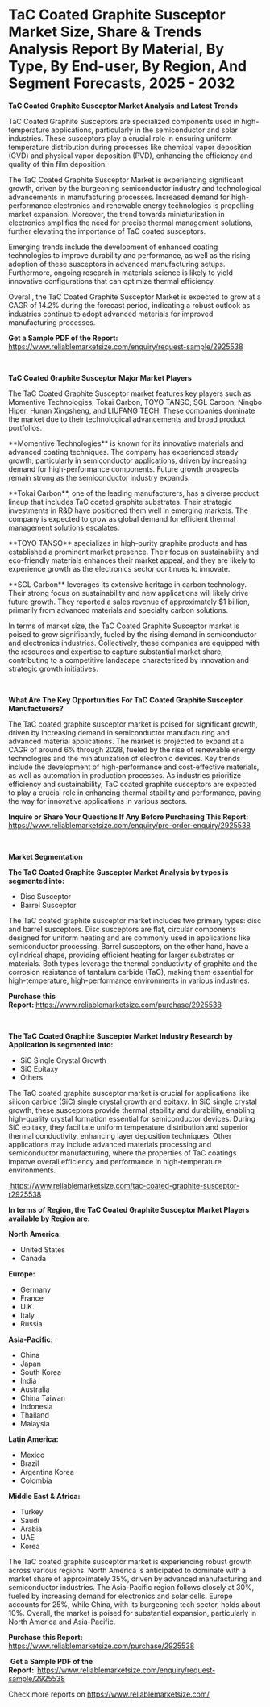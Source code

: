 <p><h1>TaC Coated Graphite Susceptor Market Size, Share & Trends Analysis Report By Material, By Type, By End-user, By Region, And Segment Forecasts, 2025 - 2032</h1></p><p><strong>TaC Coated Graphite Susceptor Market Analysis and Latest Trends</strong></p>
<p><p>TaC Coated Graphite Susceptors are specialized components used in high-temperature applications, particularly in the semiconductor and solar industries. These susceptors play a crucial role in ensuring uniform temperature distribution during processes like chemical vapor deposition (CVD) and physical vapor deposition (PVD), enhancing the efficiency and quality of thin film deposition.</p><p>The TaC Coated Graphite Susceptor Market is experiencing significant growth, driven by the burgeoning semiconductor industry and technological advancements in manufacturing processes. Increased demand for high-performance electronics and renewable energy technologies is propelling market expansion. Moreover, the trend towards miniaturization in electronics amplifies the need for precise thermal management solutions, further elevating the importance of TaC coated susceptors.</p><p>Emerging trends include the development of enhanced coating technologies to improve durability and performance, as well as the rising adoption of these susceptors in advanced manufacturing setups. Furthermore, ongoing research in materials science is likely to yield innovative configurations that can optimize thermal efficiency.</p><p>Overall, the TaC Coated Graphite Susceptor Market is expected to grow at a CAGR of 14.2% during the forecast period, indicating a robust outlook as industries continue to adopt advanced materials for improved manufacturing processes.</p></p>
<p><strong>Get a Sample PDF of the Report:&nbsp;</strong> <a href="https://www.reliablemarketsize.com/enquiry/request-sample/2925538?utm_campaign=3072&utm_medium=2&utm_source=Github&utm_content=ia&utm_term=12032025&utm_id=tac-coated-graphite-susceptor">https://www.reliablemarketsize.com/enquiry/request-sample/2925538</a></p>
<p>&nbsp;</p>
<p><strong>TaC Coated Graphite Susceptor Major Market Players</strong></p>
<p><p>The TaC Coated Graphite Susceptor market features key players such as Momentive Technologies, Tokai Carbon, TOYO TANSO, SGL Carbon, Ningbo Hiper, Hunan Xingsheng, and LIUFANG TECH. These companies dominate the market due to their technological advancements and broad product portfolios.</p><p>**Momentive Technologies** is known for its innovative materials and advanced coating techniques. The company has experienced steady growth, particularly in semiconductor applications, driven by increasing demand for high-performance components. Future growth prospects remain strong as the semiconductor industry expands.</p><p>**Tokai Carbon**, one of the leading manufacturers, has a diverse product lineup that includes TaC coated graphite substrates. Their strategic investments in R&D have positioned them well in emerging markets. The company is expected to grow as global demand for efficient thermal management solutions escalates.</p><p>**TOYO TANSO** specializes in high-purity graphite products and has established a prominent market presence. Their focus on sustainability and eco-friendly materials enhances their market appeal, and they are likely to experience growth as the electronics sector continues to innovate.</p><p>**SGL Carbon** leverages its extensive heritage in carbon technology. Their strong focus on sustainability and new applications will likely drive future growth. They reported a sales revenue of approximately $1 billion, primarily from advanced materials and specialty carbon solutions.</p><p>In terms of market size, the TaC Coated Graphite Susceptor market is poised to grow significantly, fueled by the rising demand in semiconductor and electronics industries. Collectively, these companies are equipped with the resources and expertise to capture substantial market share, contributing to a competitive landscape characterized by innovation and strategic growth initiatives.</p></p>
<p>&nbsp;</p>
<p><strong>What Are The Key Opportunities For TaC Coated Graphite Susceptor Manufacturers?</strong></p>
<p><p>The TaC coated graphite susceptor market is poised for significant growth, driven by increasing demand in semiconductor manufacturing and advanced material applications. The market is projected to expand at a CAGR of around 6% through 2028, fueled by the rise of renewable energy technologies and the miniaturization of electronic devices. Key trends include the development of high-performance and cost-effective materials, as well as automation in production processes. As industries prioritize efficiency and sustainability, TaC coated graphite susceptors are expected to play a crucial role in enhancing thermal stability and performance, paving the way for innovative applications in various sectors.</p></p>
<p><strong>Inquire or Share Your Questions If Any Before Purchasing This Report:</strong> <a href="https://www.reliablemarketsize.com/enquiry/pre-order-enquiry/2925538?utm_campaign=3072&utm_medium=2&utm_source=Github&utm_content=ia&utm_term=12032025&utm_id=tac-coated-graphite-susceptor">https://www.reliablemarketsize.com/enquiry/pre-order-enquiry/2925538</a></p>
<p>&nbsp;</p>
<p><strong>Market Segmentation</strong></p>
<p><strong>The TaC Coated Graphite Susceptor Market Analysis by types is segmented into:</strong></p>
<p><ul><li>Disc Susceptor</li><li>Barrel Susceptor</li></ul></p>
<p><p>The TaC coated graphite susceptor market includes two primary types: disc and barrel susceptors. Disc susceptors are flat, circular components designed for uniform heating and are commonly used in applications like semiconductor processing. Barrel susceptors, on the other hand, have a cylindrical shape, providing efficient heating for larger substrates or materials. Both types leverage the thermal conductivity of graphite and the corrosion resistance of tantalum carbide (TaC), making them essential for high-temperature, high-performance environments in various industries.</p></p>
<p><strong>Purchase this Report:&nbsp;</strong><a href="https://www.reliablemarketsize.com/purchase/2925538?utm_campaign=3072&utm_medium=2&utm_source=Github&utm_content=ia&utm_term=12032025&utm_id=tac-coated-graphite-susceptor">https://www.reliablemarketsize.com/purchase/2925538</a></p>
<p>&nbsp;</p>
<p><strong>The TaC Coated Graphite Susceptor Market Industry Research by Application is segmented into:</strong></p>
<p><ul><li>SiC Single Crystal Growth</li><li>SiC Epitaxy</li><li>Others</li></ul></p>
<p><p>The TaC coated graphite susceptor market is crucial for applications like silicon carbide (SiC) single crystal growth and epitaxy. In SiC single crystal growth, these susceptors provide thermal stability and durability, enabling high-quality crystal formation essential for semiconductor devices. During SiC epitaxy, they facilitate uniform temperature distribution and superior thermal conductivity, enhancing layer deposition techniques. Other applications may include advanced materials processing and semiconductor manufacturing, where the properties of TaC coatings improve overall efficiency and performance in high-temperature environments.</p></p>
<p><a href="https://www.reliablemarketsize.com/tac-coated-graphite-susceptor-r2925538?utm_campaign=3072&utm_medium=2&utm_source=Github&utm_content=ia&utm_term=12032025&utm_id=tac-coated-graphite-susceptor">&nbsp;https://www.reliablemarketsize.com/tac-coated-graphite-susceptor-r2925538</a></p>
<p><strong>In terms of Region, the TaC Coated Graphite Susceptor Market Players available by Region are:</strong></p>
<p>
    <p> <strong> North America: </strong>
        <ul>
            <li>United States</li>
            <li>Canada</li>
        </ul>
        </p> 
    <p> <strong> Europe: </strong>
        <ul>
            <li>Germany</li>
            <li>France</li>
            <li>U.K.</li>
            <li>Italy</li>
            <li>Russia</li>
        </ul>
        </p> 
    <p> <strong> Asia-Pacific: </strong>
        <ul>
            <li>China</li>
            <li>Japan</li>
            <li>South Korea</li>
            <li>India</li>
            <li>Australia</li>
            <li>China Taiwan</li>
            <li>Indonesia</li>
            <li>Thailand</li>
            <li>Malaysia</li>
        </ul>
        </p> 
    <p> <strong> Latin America: </strong>
        <ul>
            <li>Mexico</li>
            <li>Brazil</li>
            <li>Argentina Korea</li>
            <li>Colombia</li>
        </ul>
        </p> 
    <p> <strong> Middle East & Africa: </strong>
        <ul>
            <li>Turkey</li>
            <li>Saudi</li>
            <li>Arabia</li>
            <li>UAE</li>
            <li>Korea</li>
        </ul>
    </p>
    </p>
<p><p>The TaC coated graphite susceptor market is experiencing robust growth across various regions. North America is anticipated to dominate with a market share of approximately 35%, driven by advanced manufacturing and semiconductor industries. The Asia-Pacific region follows closely at 30%, fueled by increasing demand for electronics and solar cells. Europe accounts for 25%, while China, with its burgeoning tech sector, holds about 10%. Overall, the market is poised for substantial expansion, particularly in North America and Asia-Pacific.</p></p>
<p><strong>Purchase this Report: </strong><a href="https://www.reliablemarketsize.com/purchase/2925538?utm_campaign=3072&utm_medium=2&utm_source=Github&utm_content=ia&utm_term=12032025&utm_id=tac-coated-graphite-susceptor">https://www.reliablemarketsize.com/purchase/2925538</a></p>
<p>&nbsp;<strong>Get a Sample PDF of the Report:&nbsp;&nbsp;</strong><a href="https://www.reliablemarketsize.com/enquiry/request-sample/2925538?utm_campaign=3072&utm_medium=2&utm_source=Github&utm_content=ia&utm_term=12032025&utm_id=tac-coated-graphite-susceptor">https://www.reliablemarketsize.com/enquiry/request-sample/2925538</a></p>
<p><strong></strong></p>
<p>Check more reports on <a href="https://www.reliablemarketsize.com/?utm_campaign=3072&utm_medium=2&utm_source=Github&utm_content=ia&utm_term=12032025&utm_id=tac-coated-graphite-susceptor">https://www.reliablemarketsize.com/</a></p>